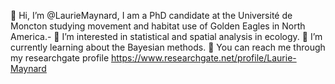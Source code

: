   🦅 Hi, I’m @LaurieMaynard, I am a PhD candidate at the Université de Moncton studying movement and habitat use of Golden Eagles in North America.-
  🐙 I’m interested in statistical and spatial analysis in ecology.
  🦠 I’m currently learning about the Bayesian methods.
  🌵 You can reach me through my researchgate profile https://www.researchgate.net/profile/Laurie-Maynard

<!---
LaurieMaynard/LaurieMaynard is a ✨ special ✨ repository because its `README.md` (this file) appears on your GitHub profile.
You can click the Preview link to take a look at your changes.
--->
